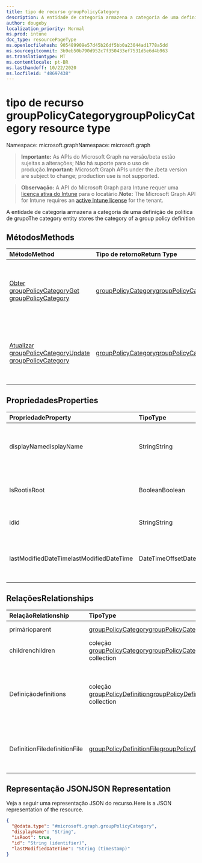 ```yaml
---
title: tipo de recurso groupPolicyCategory
description: A entidade de categoria armazena a categoria de uma definição de política de grupo
author: dougeby
localization_priority: Normal
ms.prod: intune
doc_type: resourcePageType
ms.openlocfilehash: 905489909e57d45b26df5bb0a23044ad1778a5dd
ms.sourcegitcommit: 3b9eb50b790d952c7f350433ef7531d5e6d4b963
ms.translationtype: MT
ms.contentlocale: pt-BR
ms.lasthandoff: 10/22/2020
ms.locfileid: "48697438"
---
```

# <a name="grouppolicycategory-resource-type"></a><span data-ttu-id="3cc6d-103">tipo de recurso groupPolicyCategory</span><span class="sxs-lookup"><span data-stu-id="3cc6d-103">groupPolicyCategory resource type</span></span>

<span data-ttu-id="3cc6d-104">Namespace: microsoft.graph</span><span class="sxs-lookup"><span data-stu-id="3cc6d-104">Namespace: microsoft.graph</span></span>

> <span data-ttu-id="3cc6d-105">**Importante:** As APIs do Microsoft Graph na versão/beta estão sujeitas a alterações; Não há suporte para o uso de produção.</span><span class="sxs-lookup"><span data-stu-id="3cc6d-105">**Important:** Microsoft Graph APIs under the /beta version are subject to change; production use is not supported.</span></span>

> <span data-ttu-id="3cc6d-106">**Observação:** A API do Microsoft Graph para Intune requer uma [licença ativa do Intune](https://go.microsoft.com/fwlink/?linkid=839381) para o locatário.</span><span class="sxs-lookup"><span data-stu-id="3cc6d-106">**Note:** The Microsoft Graph API for Intune requires an [active Intune license](https://go.microsoft.com/fwlink/?linkid=839381) for the tenant.</span></span>

<span data-ttu-id="3cc6d-107">A entidade de categoria armazena a categoria de uma definição de política de grupo</span><span class="sxs-lookup"><span data-stu-id="3cc6d-107">The category entity stores the category of a group policy definition</span></span>

## <a name="methods"></a><span data-ttu-id="3cc6d-108">Métodos</span><span class="sxs-lookup"><span data-stu-id="3cc6d-108">Methods</span></span>
|<span data-ttu-id="3cc6d-109">Método</span><span class="sxs-lookup"><span data-stu-id="3cc6d-109">Method</span></span>|<span data-ttu-id="3cc6d-110">Tipo de retorno</span><span class="sxs-lookup"><span data-stu-id="3cc6d-110">Return Type</span></span>|<span data-ttu-id="3cc6d-111">Descrição</span><span class="sxs-lookup"><span data-stu-id="3cc6d-111">Description</span></span>|
|:---|:---|:---|
|[<span data-ttu-id="3cc6d-112">Obter groupPolicyCategory</span><span class="sxs-lookup"><span data-stu-id="3cc6d-112">Get groupPolicyCategory</span></span>](../api/intune-grouppolicy-grouppolicycategory-get.md)|[<span data-ttu-id="3cc6d-113">groupPolicyCategory</span><span class="sxs-lookup"><span data-stu-id="3cc6d-113">groupPolicyCategory</span></span>](../resources/intune-grouppolicy-grouppolicycategory.md)|<span data-ttu-id="3cc6d-114">Leia as propriedades e as relações do objeto [groupPolicyCategory](../resources/intune-grouppolicy-grouppolicycategory.md) .</span><span class="sxs-lookup"><span data-stu-id="3cc6d-114">Read properties and relationships of the [groupPolicyCategory](../resources/intune-grouppolicy-grouppolicycategory.md) object.</span></span>|
|[<span data-ttu-id="3cc6d-115">Atualizar groupPolicyCategory</span><span class="sxs-lookup"><span data-stu-id="3cc6d-115">Update groupPolicyCategory</span></span>](../api/intune-grouppolicy-grouppolicycategory-update.md)|[<span data-ttu-id="3cc6d-116">groupPolicyCategory</span><span class="sxs-lookup"><span data-stu-id="3cc6d-116">groupPolicyCategory</span></span>](../resources/intune-grouppolicy-grouppolicycategory.md)|<span data-ttu-id="3cc6d-117">Atualiza as propriedades de um objeto [groupPolicyCategory](../resources/intune-grouppolicy-grouppolicycategory.md) .</span><span class="sxs-lookup"><span data-stu-id="3cc6d-117">Update the properties of a [groupPolicyCategory](../resources/intune-grouppolicy-grouppolicycategory.md) object.</span></span>|

## <a name="properties"></a><span data-ttu-id="3cc6d-118">Propriedades</span><span class="sxs-lookup"><span data-stu-id="3cc6d-118">Properties</span></span>
|<span data-ttu-id="3cc6d-119">Propriedade</span><span class="sxs-lookup"><span data-stu-id="3cc6d-119">Property</span></span>|<span data-ttu-id="3cc6d-120">Tipo</span><span class="sxs-lookup"><span data-stu-id="3cc6d-120">Type</span></span>|<span data-ttu-id="3cc6d-121">Descrição</span><span class="sxs-lookup"><span data-stu-id="3cc6d-121">Description</span></span>|
|:---|:---|:---|
|<span data-ttu-id="3cc6d-122">displayName</span><span class="sxs-lookup"><span data-stu-id="3cc6d-122">displayName</span></span>|<span data-ttu-id="3cc6d-123">String</span><span class="sxs-lookup"><span data-stu-id="3cc6d-123">String</span></span>|<span data-ttu-id="3cc6d-124">A ID da cadeia de caracteres do nome de exibição da categoria</span><span class="sxs-lookup"><span data-stu-id="3cc6d-124">The string id of the category's display name</span></span>|
|<span data-ttu-id="3cc6d-125">IsRoot</span><span class="sxs-lookup"><span data-stu-id="3cc6d-125">isRoot</span></span>|<span data-ttu-id="3cc6d-126">Boolean</span><span class="sxs-lookup"><span data-stu-id="3cc6d-126">Boolean</span></span>|<span data-ttu-id="3cc6d-127">Define se a categoria é uma categoria raiz</span><span class="sxs-lookup"><span data-stu-id="3cc6d-127">Defines if the category is a root category</span></span>|
|<span data-ttu-id="3cc6d-128">id</span><span class="sxs-lookup"><span data-stu-id="3cc6d-128">id</span></span>|<span data-ttu-id="3cc6d-129">String</span><span class="sxs-lookup"><span data-stu-id="3cc6d-129">String</span></span>|<span data-ttu-id="3cc6d-130">Chave da entidade.</span><span class="sxs-lookup"><span data-stu-id="3cc6d-130">Key of the entity.</span></span>|
|<span data-ttu-id="3cc6d-131">lastModifiedDateTime</span><span class="sxs-lookup"><span data-stu-id="3cc6d-131">lastModifiedDateTime</span></span>|<span data-ttu-id="3cc6d-132">DateTimeOffset</span><span class="sxs-lookup"><span data-stu-id="3cc6d-132">DateTimeOffset</span></span>|<span data-ttu-id="3cc6d-133">A data e a hora em que a entidade foi modificada pela última vez.</span><span class="sxs-lookup"><span data-stu-id="3cc6d-133">The date and time the entity was last modified.</span></span>|

## <a name="relationships"></a><span data-ttu-id="3cc6d-134">Relações</span><span class="sxs-lookup"><span data-stu-id="3cc6d-134">Relationships</span></span>
|<span data-ttu-id="3cc6d-135">Relação</span><span class="sxs-lookup"><span data-stu-id="3cc6d-135">Relationship</span></span>|<span data-ttu-id="3cc6d-136">Tipo</span><span class="sxs-lookup"><span data-stu-id="3cc6d-136">Type</span></span>|<span data-ttu-id="3cc6d-137">Descrição</span><span class="sxs-lookup"><span data-stu-id="3cc6d-137">Description</span></span>|
|:---|:---|:---|
|<span data-ttu-id="3cc6d-138">primário</span><span class="sxs-lookup"><span data-stu-id="3cc6d-138">parent</span></span>|[<span data-ttu-id="3cc6d-139">groupPolicyCategory</span><span class="sxs-lookup"><span data-stu-id="3cc6d-139">groupPolicyCategory</span></span>](../resources/intune-grouppolicy-grouppolicycategory.md)|<span data-ttu-id="3cc6d-140">A categoria pai</span><span class="sxs-lookup"><span data-stu-id="3cc6d-140">The parent category</span></span>|
|<span data-ttu-id="3cc6d-141">children</span><span class="sxs-lookup"><span data-stu-id="3cc6d-141">children</span></span>|<span data-ttu-id="3cc6d-142">coleção [groupPolicyCategory](../resources/intune-grouppolicy-grouppolicycategory.md)</span><span class="sxs-lookup"><span data-stu-id="3cc6d-142">[groupPolicyCategory](../resources/intune-grouppolicy-grouppolicycategory.md) collection</span></span>|<span data-ttu-id="3cc6d-143">As categorias filhas</span><span class="sxs-lookup"><span data-stu-id="3cc6d-143">The children categories</span></span>|
|<span data-ttu-id="3cc6d-144">Definição</span><span class="sxs-lookup"><span data-stu-id="3cc6d-144">definitions</span></span>|<span data-ttu-id="3cc6d-145">coleção [groupPolicyDefinition](../resources/intune-grouppolicy-grouppolicydefinition.md)</span><span class="sxs-lookup"><span data-stu-id="3cc6d-145">[groupPolicyDefinition](../resources/intune-grouppolicy-grouppolicydefinition.md) collection</span></span>|<span data-ttu-id="3cc6d-146">Os filhos GroupPolicyDefinition imediatos da categoria</span><span class="sxs-lookup"><span data-stu-id="3cc6d-146">The immediate GroupPolicyDefinition children of the category</span></span>|
|<span data-ttu-id="3cc6d-147">DefinitionFile</span><span class="sxs-lookup"><span data-stu-id="3cc6d-147">definitionFile</span></span>|[<span data-ttu-id="3cc6d-148">groupPolicyDefinitionFile</span><span class="sxs-lookup"><span data-stu-id="3cc6d-148">groupPolicyDefinitionFile</span></span>](../resources/intune-grouppolicy-grouppolicydefinitionfile.md)|<span data-ttu-id="3cc6d-149">A ID do arquivo de definição do qual a categoria provém</span><span class="sxs-lookup"><span data-stu-id="3cc6d-149">The id of the definition file the category came from</span></span>|

## <a name="json-representation"></a><span data-ttu-id="3cc6d-150">Representação JSON</span><span class="sxs-lookup"><span data-stu-id="3cc6d-150">JSON Representation</span></span>
<span data-ttu-id="3cc6d-151">Veja a seguir uma representação JSON do recurso.</span><span class="sxs-lookup"><span data-stu-id="3cc6d-151">Here is a JSON representation of the resource.</span></span>
<!-- {
  "blockType": "resource",
  "keyProperty": "id",
  "@odata.type": "microsoft.graph.groupPolicyCategory"
}
-->
``` json
{
  "@odata.type": "#microsoft.graph.groupPolicyCategory",
  "displayName": "String",
  "isRoot": true,
  "id": "String (identifier)",
  "lastModifiedDateTime": "String (timestamp)"
}
```





